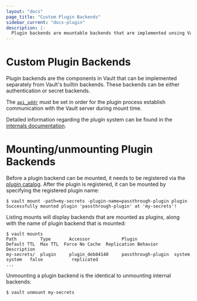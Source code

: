 ```yaml
---
layout: "docs"
page_title: "Custom Plugin Backends"
sidebar_current: "docs-plugin"
description: |-
  Plugin backends are mountable backends that are implemented unsing Vault's plugin system.
---
```


# Custom Plugin Backends

Plugin backends are the components in Vault that can be implemented separately from Vault's
builtin backends. These backends can be either authentication or secret backends.

The [`api_addr`][api_addr] must be set in order for the plugin process establish
communication with the Vault server during mount time.

Detailed information regarding the plugin system can be found in the
[internals documentation](https://www.vaultproject.io/docs/internals/plugins.html).

# Mounting/unmounting Plugin Backends

Before a plugin backend can be mounted, it needs to be registered via the
[plugin catalog](https://www.vaultproject.io/docs/internals/plugins.html#plugin-catalog). After
the plugin is registered, it can be mounted by specifying the registered plugin name:

```
$ vault mount -path=my-secrets -plugin-name=passthrough-plugin plugin
Successfully mounted plugin 'passthrough-plugin' at 'my-secrets'!
```

Listing mounts will display backends that are mounted as plugins, along with the
name of plugin backend that is mounted:

```
$ vault mounts
Path         Type       Accessor            Plugin              Default TTL  Max TTL  Force No Cache  Replication Behavior  Description
my-secrets/  plugin     plugin_deb84140     passthrough-plugin  system       system   false           replicated
...
```

Unmounting a plugin backend is the identical to unmounting internal backends:

```
$ vault unmount my-secrets
```

[api_addr]: /docs/configuration/index.html#api_addr